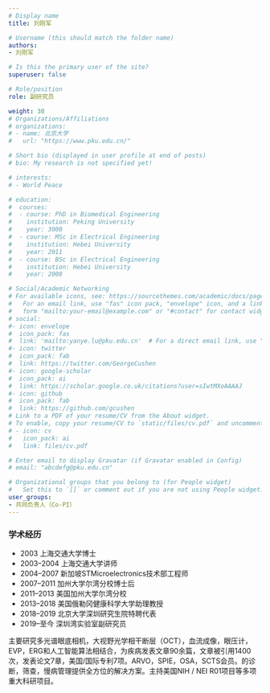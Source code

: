```yaml
---
# Display name
title: 刘刚军

# Username (this should match the folder name)
authors:
- 刘刚军

# Is this the primary user of the site?
superuser: false

# Role/position
role: 副研究员

weight: 30
# Organizations/Affiliations
# organizations:
# - name: 北京大学
#   url: "https://www.pku.edu.cn/"

# Short bio (displayed in user profile at end of posts)
# bio: My research is not specified yet!

# interests:
# - World Peace

# education:
#  courses:
#  - course: PhD in Biomedical Engineering
#    institution: Peking University
#    year: 3000
#  - course: MSc in Electrical Engineering
#    institution: Hebei University
#    year: 2011
#  - course: BSc in Electrical Engineering
#    institution: Hebei University
#    year: 2008

# Social/Academic Networking
# For available icons, see: https://sourcethemes.com/academic/docs/page-builder/#icons
#   For an email link, use "fas" icon pack, "envelope" icon, and a link in the
#   form "mailto:your-email@example.com" or "#contact" for contact widget.
# social:
#- icon: envelope
#  icon_pack: fas
#  link: 'mailto:yanye.lu@pku.edu.cn'  # For a direct email link, use "mailto:test@example.org".
#- icon: twitter
#  icon_pack: fab
#  link: https://twitter.com/GeorgeCushen
#- icon: google-scholar
#  icon_pack: ai
#  link: https://scholar.google.co.uk/citations?user=sIwtMXoAAAAJ
#- icon: github
#  icon_pack: fab
#  link: https://github.com/gcushen
# Link to a PDF of your resume/CV from the About widget.
# To enable, copy your resume/CV to `static/files/cv.pdf` and uncomment the lines below.
# - icon: cv
#   icon_pack: ai
#   link: files/cv.pdf

# Enter email to display Gravatar (if Gravatar enabled in Config)
# email: "abcdefg@pku.edu.cn"

# Organizational groups that you belong to (for People widget)
#   Set this to `[]` or comment out if you are not using People widget.
user_groups:
- 共同负责人（Co-PI）
---
```


### 学术经历
- 2003 上海交通大学博士
- 2003–2004 上海交通大学讲师
- 2004–2007 新加坡STMicroelectronics技术部工程师
- 2007–2011 加州大学尔湾分校博士后
- 2011–2013 美国加州大学尔湾分校
- 2013–2018 美国俄勒冈健康科学大学助理教授
- 2018–2019 北京大学深圳研究生院特聘代表
- 2019–至今 深圳湾实验室副研究员

主要研究多光谱眼底相机，大视野光学相干断层（OCT），血流成像，眼压计，EVP，ERG和人工智能算法相结合，为疾病发表文章90余篇，文章被引用1400次，发表论文7章，美国/国际专利7项。ARVO，SPIE，OSA，SCTS会员。的诊断，筛查，慢病管理提供全方位的解决方案。主持美国NIH / NEI R01项目等多项重大科研项目。
